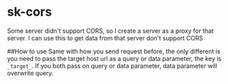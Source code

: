 # sk-cors
Some server didn't support CORS, so I create a server as a proxy for that server. I can use this to get data from that server don't support  CORS

##How to use
Same with how you send request before, the only different is you need to pass the target host url as a query or data parameter, the key is `_target_`. If you both pass on query or data parameter, data parameter will overwrite query.
